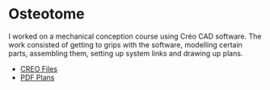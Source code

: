 # Osteotome
I worked on a mechanical conception course using Créo CAD software. The work consisted of getting to grips with the software, modelling certain parts, assembling them, setting up system links and drawing up plans.

* [CREO Files](https://github.com/Maxxyyme/Osteotome/tree/main/src)
* [PDF Plans](https://github.com/Maxxyyme/Osteotome/blob/main/plans/osteotome.pdf)

